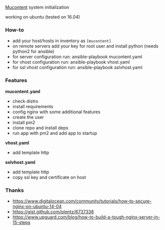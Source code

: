 [Mucontent](https://github.com/anddimario/mucontent) system initialization

working on ubuntu (tested on 16.04)

### How-to
- add your host/hosts in inventory as `[mucontent]`
- on remote servers add your key for root user and install python (needs python2 for ansible)
- for server configuration run: ansible-playbook mucontent.yaml
- for vhost configuration run: ansible-playbook vhost.yaml
- for ssl vhost configuration run: ansible-playbook sslvhost.yaml

### Features
**mucontent.yaml**    
- check distro
- install requirements
- config nginx with some additional features
- create the user
- install pm2
- clone repo and install deps
- run app with pm2 and add app to startup 

**vhost.yaml**    
- add template http    

**sslvhost.yaml**       
- add template http
- copy ssl key and certificate on host


### Thanks
- https://www.digitalocean.com/community/tutorials/how-to-secure-nginx-on-ubuntu-14-04
- https://gist.github.com/plentz/6737338
- https://www.upguard.com/blog/how-to-build-a-tough-nginx-server-in-15-steps